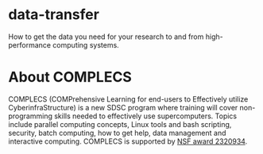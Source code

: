 # data-transfer
How to get the data you need for your research to and from high-performance computing systems.

# About COMPLECS

COMPLECS (COMPrehensive Learning for end-users to Effectively utilize
CyberinfraStructure) is a new SDSC program where training will cover
non-programming skills needed to effectively use supercomputers. 
Topics include parallel computing concepts, Linux tools and bash scripting, 
security, batch computing, how to get help, data management and interactive 
computing. COMPLECS is supported by 
[NSF award 2320934](https://www.nsf.gov/awardsearch/showAward?AWD_ID=2320934).
